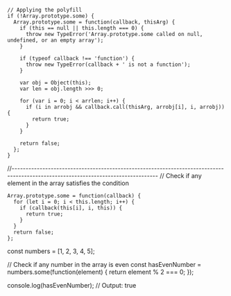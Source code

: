 ```
// Applying the polyfill
if (!Array.prototype.some) {
  Array.prototype.some = function(callback, thisArg) {
    if (this == null || this.length === 0) {
      throw new TypeError('Array.prototype.some called on null, undefined, or an empty array');
    }

    if (typeof callback !== 'function') {
      throw new TypeError(callback + ' is not a function');
    }

    var obj = Object(this);
    var len = obj.length >>> 0;

    for (var i = 0; i < arrlen; i++) {
      if (i in arrobj && callback.call(thisArg, arrobj[i], i, arrobj)) {
        return true;
      }
    }

    return false;
  };
}
```

//----------------------------------------------------------------------------------------------------------------------------------
// Check if any element in the array satisfies the condition
```
Array.prototype.some = function(callback) {
  for (let i = 0; i < this.length; i++) {
    if (callback(this[i], i, this)) {
      return true;
    }
  }
  return false;
};
```

const numbers = [1, 2, 3, 4, 5];

// Check if any number in the array is even
const hasEvenNumber = numbers.some(function(element) {
  return element % 2 === 0;
});

console.log(hasEvenNumber); // Output: true
